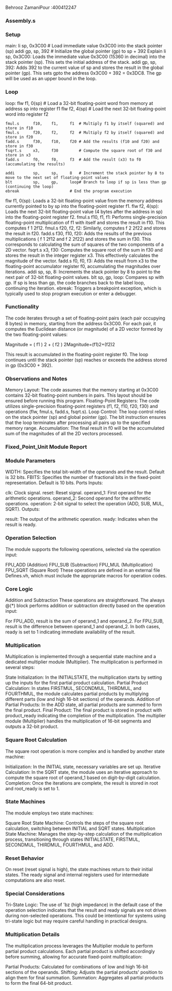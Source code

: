 Behrooz ZamaniPour :400412247

### Assembly.s

### Setup
main:
    li          sp,     0x3C00      # Load immediate value 0x3C00 into the stack pointer (sp)
    addi        gp,     sp,     392 # Initialize the global pointer (gp) to sp + 392
Explain
li sp, 0x3C00: Loads the immediate value 0x3C00 (15360 in decimal) into the stack pointer (sp). This sets the initial address of the stack.
addi gp, sp, 392: Adds 392 to the current value of sp and stores the result in the global pointer (gp). This sets gpto the address 0x3C00 + 392 = 0x3DC8. The gp will be used as an upper bound in the loop.

### Loop

loop:
    flw         f1,     0(sp)       # Load a 32-bit floating-point word from memory at address sp into register f1
    flw         f2,     4(sp)       # Load the next 32-bit floating-point word into register f2
       
    fmul.s      f10,    f1,     f1  # Multiply f1 by itself (squared) and store in f10
    fmul.s      f20,    f2,     f2  # Multiply f2 by itself (squared) and store in f20
    fadd.s      f30,    f10,    f20 # Add the results (f10 and f20) and store in f30
    fsqrt.s     x3,     f30         # Compute the square root of f30 and store in x3
    fadd.s      f0,     f0,     f3  # Add the result (x3) to f0 (accumulating the results)

    addi        sp,     sp,     8   # Increment the stack pointer by 8 to move to the next set of floating-point values
    blt         sp,     gp,     loop# Branch to loop if sp is less than gp (continuing the loop)
    ebreak                      # End the program execution

flw f1, 0(sp): Loads a 32-bit floating-point value from the memory address currently pointed to by sp into the floating-point register f1.
flw f2, 4(sp): Loads the next 32-bit floating-point value (4 bytes after the address in sp) into the floating-point register f2.
fmul.s f10, f1, f1: Performs single-precision floating-point multiplication of f1 with itself and stores the result in f10. This computes  f 1 2f12.
fmul.s f20, f2, f2: Similarly, computes  f 2 2f22 and stores the result in f20.
fadd.s f30, f10, f20: Adds the results of the previous multiplications ( f 1 2f12 and  f 2 2f22) and stores the sum in f30. This corresponds to calculating the sum of squares of the two components of a 2D vector.
fsqrt.s x3, f30: Computes the square root of the sum in f30 and stores the result in the integer register x3. This effectively calculates the magnitude of the vector.
fadd.s f0, f0, f3: Adds the result from x3 to the floating-point accumulator register f0, accumulating the magnitudes over iterations.
addi sp, sp, 8: Increments the stack pointer by 8 to point to the next pair of 32-bit floating-point values.
blt sp, gp, loop: Compares sp with gp. If sp is less than gp, the code branches back to the label loop, continuing the iteration.
ebreak: Triggers a breakpoint exception, which is typically used to stop program execution or enter a debugger.

### Functionality

The code iterates through a set of floating-point pairs (each pair occupying 8 bytes) in memory, starting from the address 0x3C00. For each pair, it computes the Euclidean distance (or magnitude) of a 2D vector formed by the two floating-point values:

Magnitude = ( f1 ) 2 + ( f2 ) 2Magnitude=(f1)2+(f2)2​

This result is accumulated in the floating-point register f0. The loop continues until the stack pointer (sp) reaches or exceeds the address stored in gp (0x3C00 + 392).

### Observations and Notes

Memory Layout: The code assumes that the memory starting at 0x3C00 contains 32-bit floating-point numbers in pairs. This layout should be ensured before running this program.
Floating-Point Registers: The code utilizes single-precision floating-point registers (f1, f2, f10, f20, f30) and operations (flw, fmul.s, fadd.s, fsqrt.s).
Loop Control: The loop control relies on the stack pointer (sp) and global pointer (gp). The blt instruction ensures that the loop terminates after processing all pairs up to the specified memory range.
Accumulation: The final result in f0 will be the accumulated sum of the magnitudes of all the 2D vectors processed.




### Fixed_Point_Unit Module Report

### Module Parameters

WIDTH: Specifies the total bit-width of the operands and the result. Default is 32 bits.
FBITS: Specifies the number of fractional bits in the fixed-point representation. Default is 10 bits.
Ports
Inputs:

clk: Clock signal.
reset: Reset signal.
operand_1: First operand for the arithmetic operations.
operand_2: Second operand for the arithmetic operations.
operation: 2-bit signal to select the operation (ADD, SUB, MUL, SQRT).
Outputs:

result: The output of the arithmetic operation.
ready: Indicates when the result is ready.

### Operation Selection

The module supports the following operations, selected via the operation input:

FPU_ADD (Addition)
FPU_SUB (Subtraction)
FPU_MUL (Multiplication)
FPU_SQRT (Square Root)
These operations are defined in an external file Defines.vh, which must include the appropriate macros for operation codes.

### Core Logic

Addition and Subtraction
These operations are straightforward. The always @(\*) block performs addition or subtraction directly based on the operation input:

For FPU_ADD, result is the sum of operand_1 and operand_2.
For FPU_SUB, result is the difference between operand_1 and operand_2.
In both cases, ready is set to 1 indicating immediate availability of the result.

### Multiplication

Multiplication is implemented through a sequential state machine and a dedicated multiplier module (Multiplier). The multiplication is performed in several steps:

State Initialization: In the INITIALSTATE, the multiplication starts by setting up the inputs for the first partial product calculation.
Partial Product Calculation: In states FIRSTMUL, SECONDMUL, THIRDMUL, and FOURTHMUL, the module calculates partial products by multiplying different parts (low and high 16-bit sections) of the operands.
Addition of Partial Products: In the ADD state, all partial products are summed to form the final product.
Final Product: The final product is stored in product with product_ready indicating the completion of the multiplication.
The multiplier module (Multiplier) handles the multiplication of 16-bit segments and outputs a 32-bit product.

### Square Root Calculation

The square root operation is more complex and is handled by another state machine:

Initialization: In the INITIAL state, necessary variables are set up.
Iterative Calculation: In the SQRT state, the module uses an iterative approach to compute the square root of operand_1 based on digit-by-digit calculation.
Completion: Once the iterations are complete, the result is stored in root and root_ready is set to 1.

### State Machines

The module employs two state machines:

Square Root State Machine: Controls the steps of the square root calculation, switching between INITIAL and SQRT states.
Multiplication State Machine: Manages the step-by-step calculation of the multiplication process, transitioning through states INITIALSTATE, FIRSTMUL, SECONDMUL, THIRDMUL, FOURTHMUL, and ADD.

### Reset Behavior

On reset (reset signal is high), the state machines return to their initial states.
The ready signal and internal registers used for intermediate computations are also reset.

### Special Considerations

Tri-State Logic: The use of 'bz (high impedance) in the default case of the operation selection indicates that the result and ready signals are not driven during non-selected operations. This could be intentional for systems using tri-state logic but may require careful handling in practical designs.

### Multiplication Details

The multiplication process leverages the Multiplier module to perform partial product calculations. Each partial product is shifted accordingly before summing, allowing for accurate fixed-point multiplication:

Partial Products: Calculated for combinations of low and high 16-bit sections of the operands.
Shifting: Adjusts the partial products' position to align them for final summation.
Summation: Aggregates all partial products to form the final 64-bit product.
